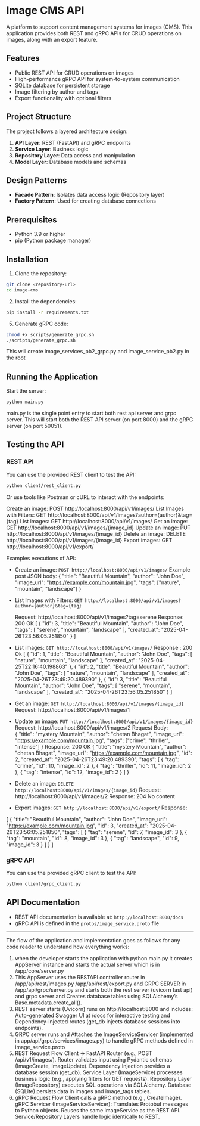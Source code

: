 # Image CMS API

A platform to support content management systems for images (CMS). This application provides both REST and gRPC APIs for CRUD operations on images, along with an export feature.

## Features

- Public REST API for CRUD operations on images
- High-performance gRPC API for system-to-system communication
- SQLite database for persistent storage
- Image filtering by author and tags
- Export functionality with optional filters

## Project Structure

The project follows a layered architecture design:

1. **API Layer**: REST (FastAPI) and gRPC endpoints
2. **Service Layer**: Business logic
3. **Repository Layer**: Data access and manipulation
4. **Model Layer**: Database models and schemas

## Design Patterns

- **Facade Pattern**: Isolates data access logic (Repository layer)
- **Factory Pattern**: Used for creating database connections

## Prerequisites

- Python 3.9 or higher
- pip (Python package manager)

## Installation

1. Clone the repository:
```bash
git clone <repository-url>
cd image-cms
```

2. Install the dependencies:
```bash
pip install -r requirements.txt
```

5. Generate gRPC code:
```bash
chmod +x scripts/generate_grpc.sh
./scripts/generate_grpc.sh
```
This will create image_services_pb2_grpc.py and image_service_pb2.py in the root 

## Running the Application

Start the server:
```bash
python main.py
```
main.py is the single point entry to start both rest api server and grpc server. 
This will start both the REST API server (on port 8000) and the gRPC server (on port 50051).

## Testing the API

### REST API

You can use the provided REST client to test the API:
```bash
python client/rest_client.py
```

Or use tools like Postman or cURL to interact with the endpoints:

Create an image: POST http://localhost:8000/api/v1/images/
List Images with Filters: GET http://localhost:8000/api/v1/images?author={author}&tag={tag}
List images: GET http://localhost:8000/api/v1/images/
Get an image: GET http://localhost:8000/api/v1/images/{image_id}
Update an image: PUT http://localhost:8000/api/v1/images/{image_id}
Delete an image: DELETE http://localhost:8000/api/v1/images/{image_id}
Export images: GET http://localhost:8000/api/v1/export/

Examples executions of API:

- Create an image: `POST http://localhost:8000/api/v1/images/`
  Example post JSON body:
  {
  "title": "Beautiful Mountain",
  "author": "John Doe",
  "image_url": "https://example.com/mountain.jpg",
  "tags": ["nature", "mountain", "landscape"]
  }
  
- List Images with Filters: `GET http://localhost:8000/api/v1/images?author={author}&tag={tag}` 

  Request: http://localhost:8000/api/v1/images?tag=serene
  Response: 200 OK 
  [
    {
        "id": 3,
        "title": "Beautiful Mountain",
        "author": "John Doe",
        "tags": [
            "serene",
            "mountain",
            "landscape"
        ],
        "created_at": "2025-04-26T23:56:05.251850"
    }
]

- List images: `GET http://localhost:8000/api/v1/images/`
Response : 200 Ok
[
    {
        "id": 1,
        "title": "Beautiful Mountain",
        "author": "John Doe",
        "tags": [
            "nature",
            "mountain",
            "landscape"
        ],
        "created_at": "2025-04-25T22:16:40.198863"
    },
    {
        "id": 2,
        "title": "Beautiful Mountain",
        "author": "John Doe",
        "tags": [
            "nature",
            "mountain",
            "landscape"
        ],
        "created_at": "2025-04-26T23:49:20.489390"
    },
    {
        "id": 3,
        "title": "Beautiful Mountain",
        "author": "John Doe",
        "tags": [
            "serene",
            "mountain",
            "landscape"
        ],
        "created_at": "2025-04-26T23:56:05.251850"
    }
]
- Get an image: `GET http://localhost:8000/api/v1/images/{image_id}`
  Request: http://localhost:8000/api/v1/images/1

- Update an image: `PUT http://localhost:8000/api/v1/images/{image_id}`
  Request: http://localhost:8000/api/v1/images/2
  Request Body:  
  {
  "title": "mystery Mountain",
  "author": "chetan Bhagat",
  "image_url": "https://example.com/mountain.jpg",
  "tags": ["crime", "thriller", "intense"]
  }
  Response: 200 OK 
  {
    "title": "mystery Mountain",
    "author": "chetan Bhagat",
    "image_url": "https://example.com/mountain.jpg",
    "id": 2,
    "created_at": "2025-04-26T23:49:20.489390",
    "tags": [
        {
            "tag": "crime",
            "id": 10,
            "image_id": 2
        },
        {
            "tag": "thriller",
            "id": 11,
            "image_id": 2
        },
        {
            "tag": "intense",
            "id": 12,
            "image_id": 2
        }
    ]
}
- Delete an image: `DELETE http://localhost:8000/api/v1/images/{image_id}`
 Request: http://localhost:8000/api/v1/images/2
 Response: 204 No content 

- Export images: `GET http://localhost:8000/api/v1/export/`
Response:

[
    {
        "title": "Beautiful Mountain",
        "author": "John Doe",
        "image_url": "https://example.com/mountain.jpg",
        "id": 3,
        "created_at": "2025-04-26T23:56:05.251850",
        "tags": [
            {
                "tag": "serene",
                "id": 7,
                "image_id": 3
            },
            {
                "tag": "mountain",
                "id": 8,
                "image_id": 3
            },
            {
                "tag": "landscape",
                "id": 9,
                "image_id": 3
            }
        ]
    }
]

### gRPC API

You can use the provided gRPC client to test the API:
```bash
python client/grpc_client.py
```

## API Documentation

- REST API documentation is available at: `http://localhost:8000/docs`
- gRPC API is defined in the `protos/image_service.proto` file

------------------------------------------------------------------------------------

The flow of the application and implementation goes as follows for any code reader to understand how everything works:

1. when the developer starts the application with python main.py it creates AppServer instance and starts the actual server which is in /app/core/server.py
2. This AppServer uses the RESTAPI controller router in /app/api/rest/images.py /app/api/rest/export.py and GRPC SERVER in /app/api/grpc/server.py and starts both the rest server (uvicorn fast api) and grpc server and Creates database tables using SQLAlchemy’s Base.metadata.create_all().
3. REST server starts (Uvicorn) runs on http://localhost:8000 and includes:
Auto-generated Swagger UI at /docs for interactive testing and Dependency-injected routes (get_db injects database sessions into endpoints).
4. GRPC server runs and Attaches the ImageServiceServicer (implemented in app/api/grpc/services/images.py) to handle gRPC methods defined in image_service.proto
5.  REST Request Flow
Client -> FastAPI Router (e.g., POST /api/v1/images/).
Router validates input using Pydantic schemas (ImageCreate, ImageUpdate).
Dependency Injection provides a database session (get_db).
Service Layer (ImageService) processes business logic (e.g., applying filters for GET requests).
Repository Layer (ImageRepository) executes SQL operations via SQLAlchemy.
Database (SQLite) persists data in images and image_tags tables.
6. gRPC Request Flow
Client calls a gRPC method (e.g., CreateImage).
gRPC Servicer (ImageServiceServicer):
Translates Protobuf messages to Python objects.
Reuses the same ImageService as the REST API.
Service/Repository Layers handle logic identically to REST.


